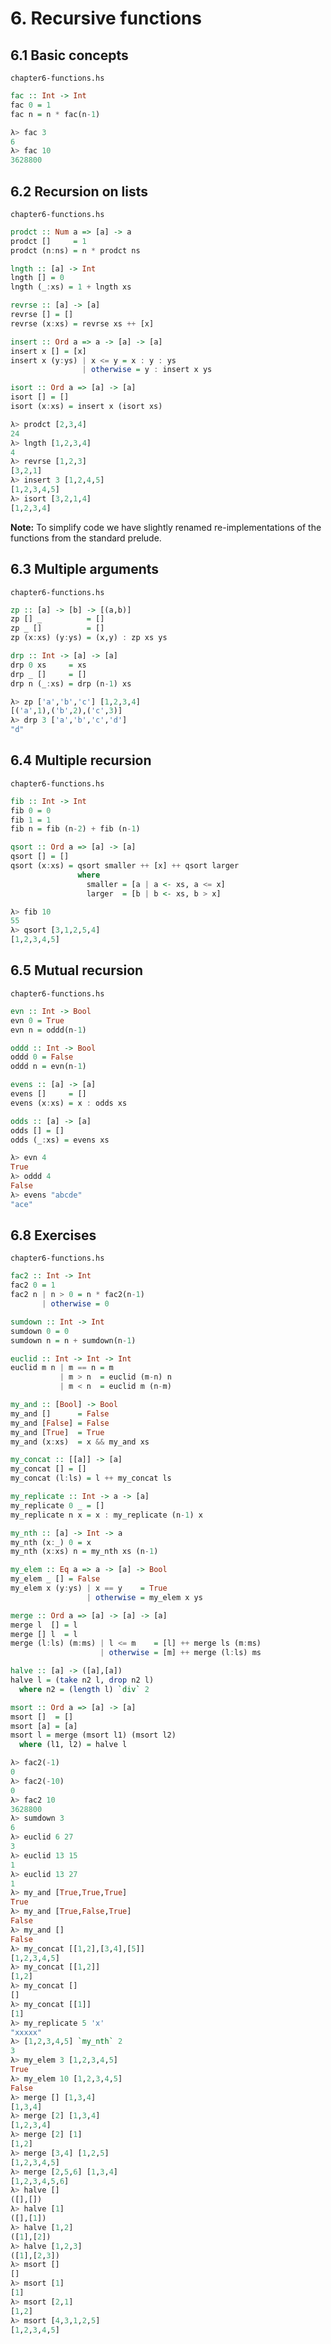 # 6. Recursive functions

## 6.1 Basic concepts

`chapter6-functions.hs`
```haskell
fac :: Int -> Int
fac 0 = 1
fac n = n * fac(n-1)
```

```haskell
λ> fac 3
6
λ> fac 10
3628800
```

## 6.2 Recursion on lists

`chapter6-functions.hs`
```haskell
prodct :: Num a => [a] -> a
prodct []     = 1
prodct (n:ns) = n * prodct ns

lngth :: [a] -> Int
lngth [] = 0
lngth (_:xs) = 1 + lngth xs

revrse :: [a] -> [a]
revrse [] = []
revrse (x:xs) = revrse xs ++ [x]

insert :: Ord a => a -> [a] -> [a]
insert x [] = [x]
insert x (y:ys) | x <= y = x : y : ys
                | otherwise = y : insert x ys

isort :: Ord a => [a] -> [a]
isort [] = []
isort (x:xs) = insert x (isort xs)
```

```haskell
λ> prodct [2,3,4]
24
λ> lngth [1,2,3,4]
4
λ> revrse [1,2,3]
[3,2,1]
λ> insert 3 [1,2,4,5]
[1,2,3,4,5]
λ> isort [3,2,1,4]
[1,2,3,4]
```

**Note:** To simplify code we have slightly renamed re-implementations
of the functions from the standard prelude.

## 6.3 Multiple arguments

`chapter6-functions.hs`
```haskell
zp :: [a] -> [b] -> [(a,b)]
zp [] _          = []
zp _ []          = []
zp (x:xs) (y:ys) = (x,y) : zp xs ys

drp :: Int -> [a] -> [a]
drp 0 xs     = xs
drp _ []     = []
drp n (_:xs) = drp (n-1) xs
```

```haskell
λ> zp ['a','b','c'] [1,2,3,4]
[('a',1),('b',2),('c',3)]
λ> drp 3 ['a','b','c','d']
"d"
```

## 6.4 Multiple recursion

`chapter6-functions.hs`
```haskell
fib :: Int -> Int
fib 0 = 0
fib 1 = 1
fib n = fib (n-2) + fib (n-1)

qsort :: Ord a => [a] -> [a]
qsort [] = []
qsort (x:xs) = qsort smaller ++ [x] ++ qsort larger
               where
                 smaller = [a | a <- xs, a <= x]
                 larger  = [b | b <- xs, b > x]
```

```haskell
λ> fib 10
55
λ> qsort [3,1,2,5,4]
[1,2,3,4,5]
```

## 6.5 Mutual recursion

`chapter6-functions.hs`
```haskell
evn :: Int -> Bool
evn 0 = True
evn n = oddd(n-1)

oddd :: Int -> Bool
oddd 0 = False
oddd n = evn(n-1)

evens :: [a] -> [a]
evens []     = []
evens (x:xs) = x : odds xs

odds :: [a] -> [a]
odds [] = []
odds (_:xs) = evens xs
```

```haskell
λ> evn 4
True
λ> oddd 4
False
λ> evens "abcde"
"ace"
```

## 6.8 Exercises

`chapter6-functions.hs`
```haskell
fac2 :: Int -> Int
fac2 0 = 1
fac2 n | n > 0 = n * fac2(n-1)
       | otherwise = 0

sumdown :: Int -> Int
sumdown 0 = 0
sumdown n = n + sumdown(n-1)

euclid :: Int -> Int -> Int
euclid m n | m == n = m
           | m > n  = euclid (m-n) n
           | m < n  = euclid m (n-m)

my_and :: [Bool] -> Bool
my_and []      = False
my_and [False] = False
my_and [True]  = True
my_and (x:xs)  = x && my_and xs

my_concat :: [[a]] -> [a]
my_concat [] = []
my_concat (l:ls) = l ++ my_concat ls

my_replicate :: Int -> a -> [a]
my_replicate 0 _ = []
my_replicate n x = x : my_replicate (n-1) x

my_nth :: [a] -> Int -> a
my_nth (x:_) 0 = x
my_nth (x:xs) n = my_nth xs (n-1)

my_elem :: Eq a => a -> [a] -> Bool
my_elem _ [] = False
my_elem x (y:ys) | x == y    = True
                 | otherwise = my_elem x ys

merge :: Ord a => [a] -> [a] -> [a]
merge l  [] = l
merge [] l  = l
merge (l:ls) (m:ms) | l <= m    = [l] ++ merge ls (m:ms)
                    | otherwise = [m] ++ merge (l:ls) ms

halve :: [a] -> ([a],[a])
halve l = (take n2 l, drop n2 l)
  where n2 = (length l) `div` 2

msort :: Ord a => [a] -> [a]
msort []  = []
msort [a] = [a]
msort l = merge (msort l1) (msort l2)
  where (l1, l2) = halve l
```

```haskell
λ> fac2(-1)
0
λ> fac2(-10)
0
λ> fac2 10
3628800
λ> sumdown 3
6
λ> euclid 6 27
3
λ> euclid 13 15
1
λ> euclid 13 27
1
λ> my_and [True,True,True]
True
λ> my_and [True,False,True]
False
λ> my_and []
False
λ> my_concat [[1,2],[3,4],[5]]
[1,2,3,4,5]
λ> my_concat [[1,2]]
[1,2]
λ> my_concat []
[]
λ> my_concat [[1]]
[1]
λ> my_replicate 5 'x'
"xxxxx"
λ> [1,2,3,4,5] `my_nth` 2
3
λ> my_elem 3 [1,2,3,4,5]
True
λ> my_elem 10 [1,2,3,4,5]
False
λ> merge [] [1,3,4]
[1,3,4]
λ> merge [2] [1,3,4]
[1,2,3,4]
λ> merge [2] [1]
[1,2]
λ> merge [3,4] [1,2,5]
[1,2,3,4,5]
λ> merge [2,5,6] [1,3,4]
[1,2,3,4,5,6]
λ> halve []
([],[])
λ> halve [1]
([],[1])
λ> halve [1,2]
([1],[2])
λ> halve [1,2,3]
([1],[2,3])
λ> msort []
[]
λ> msort [1]
[1]
λ> msort [2,1]
[1,2]
λ> msort [4,3,1,2,5]
[1,2,3,4,5]
```
